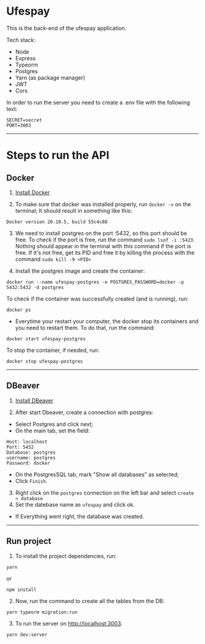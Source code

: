 # Ufespay

This is the back-end of the ufespay application.

Tech stack:

- Node
- Express
- Typeorm
- Postgres
- Yarn (as package manager)
- JWT
- Cors

In order to run the server you need to create a .env file with the following text:

```
SECRET=secret
PORT=3003
```

------------------------------

# Steps to run the API

## Docker

1. [Install Docker](https://www.notion.so/Instalando-Docker-6290d9994b0b4555a153576a1d97bee2)

2. To make sure that docker was installed properly, run ```docker -v``` on the terminal;
It should result in something like this:
```
Docker version 20.10.5, build 55c4c88
```

3. We need to install postgres on the port :5432, so this port should be free.
To check if the port is free, run the command ```sudo lsof -i :5423```.
Nothing should appear in the terminal with this command if the port is free.
If it's not free, get its PID and free it by killing the process with 
the command ```sudo kill -9 <PID>```

4. Install the postgres image and create the container:
```
docker run --name ufespay-postgres -e POSTGRES_PASSWORD=docker -p 5432:5432 -d postgres
```

To check if the container was successfully created (and is running), run:
```
docker ps
```

* Everytime your restart your computer, the docker stop its containers and you need to restart them.
To do that, run the command:
```
docker start ufespay-postgres
```

To stop the container, if needed, run:
```
docker stop ufespay-postgres
```

------------------------------
## DBeaver

1. [Install DBeaver](https://dbeaver.io/download/)

2. After start Dbeaver, create a connection with postgres:
  - Select Postgres and click next;
  - On the main tab, set the field:
  ```
  Host: localhost
  Port: 5432
  Database: postgres
  username: postgres
  Password: docker
  ```
  - On the PostgresSQL tab, mark "Show all databases" as selected;
  - Click ```Finish```.

3. Right click on the ```postgres``` connection on the left bar and select ```create > database```
4. Set the datebase name as ```ufespay``` and click ok.

- If Everything went right, the database was created.
------------------------------
## Run project

1. To install the project dependencies, run:
```
yarn
```
or 
```
npm install
```

2. Now, run the command to create all the tables from the DB:
```
yarn typeorm migration:run
```
3. To run the server on [http://localhost:3003](http://localhost:3003).
```
yarn dev:server
```